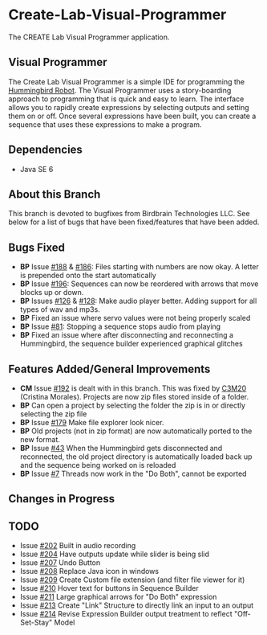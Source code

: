 # Create-Lab-Visual-Programmer
The CREATE Lab Visual Programmer application.

Visual Programmer
-----------
The Create Lab Visual Programmer is a simple IDE for programming the [Hummingbird Robot](http://www.hummingbirdkit.com/). The Visual Programmer uses a story-boarding approach to programming that is quick and easy to learn. The interface allows you to rapidly create expressions  by selecting outputs and setting them on or off. Once several expressions have been built, you can create a sequence that uses these expressions to make a program.

Dependencies
-----------
  * Java SE 6

About this Branch
-----------
This branch is devoted to bugfixes from Birdbrain Technologies LLC. See below for a list of bugs that have been fixed/features that have been added.

Bugs Fixed
----------- 
  * **BP** Issue [#188](/../../issues/188) & [#186](/../../issues/186): Files starting with numbers are now okay. A letter is prepended onto the start automatically
  * **BP** Issue [#196](/../../issues/196): Sequences can now be reordered with arrows that move blocks up or down. 
  * **BP** Issues [#126](/../../issues/126) & [#128](/../../issues/128): Make audio player better. Adding support for all types of wav and mp3s. 
  * **BP** Fixed an issue where servo values were not being properly scaled
  * **BP** Issue [#81](/../../issues/81): Stopping a sequence stops audio from playing
  * **BP** Fixed an issue where after disconnecting and reconnecting a Hummingbird, the sequence builder experienced graphical glitches

Features Added/General Improvements
-----------
  * **CM** Issue [#192](/../../issues/192) is dealt with in this branch. This was fixed by [C3M20](https://github.com/C3M20) (Cristina Morales). Projects are now zip files stored inside of a folder.
  * **BP** Can open a project by selecting the folder the zip is in or directly selecting the zip file
  * **BP** Issue [#179](/../../issues/179) Make file explorer look nicer.
  * **BP** Old projects (not in zip format) are now automatically ported to the new format.
  * **BP** Issue [#43](/../../issues/43) When the Hummingbird gets disconnected and reconnected, the old project directory is automatically loaded back up and the sequence being worked on is reloaded
  * **BP** Issue [#7](/../../issues/7) Threads now work in the "Do Both", cannot be exported

Changes in Progress
-----------
  
TODO
----
  * Issue [#202](/../../issues/202) Built in audio recording
  * Issue [#204](/../../issues/204) Have outputs update while slider is being slid
  * Issue [#207](/../../issues/207) Undo Button
  * Issue [#208](/../../issues/208) Replace Java icon in windows
  * Issue [#209](/../../issues/209) Create Custom file extension (and filter file viewer for it)
  * Issue [#210](/../../issues/210) Hover text for buttons in Sequence Builder
  * Issue [#211](/../../issues/211) Large graphical arrows for "Do Both" expression
  * Issue [#213](/../../issues/213) Create "Link" Structure to directly link an input to an output
  * Issue [#214](/../../issues/214) Revise Expression Builder output treatment to reflect "Off-Set-Stay" Model
  
  
